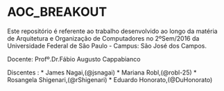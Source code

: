 # AOC_BREAKOUT

Este repositório é referente ao trabalho desenvolvido ao longo da matéria de Arquitetura e Organização de Computadores no 2ºSem/2016 da Universidade Federal de São Paulo - Campus: São José dos Campos.

Docente: Profº.Dr.Fábio Augusto Cappabianco

Discentes :	* James Nagai,(@jsnagai)
			* Mariana Robl,(@robl-25)
			* Rosangela Shigenari,(@rShigenari)
			* Eduardo Honorato,(@DuHonorato)


